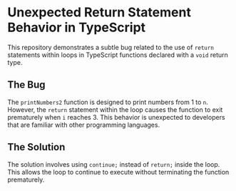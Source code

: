 # Unexpected Return Statement Behavior in TypeScript

This repository demonstrates a subtle bug related to the use of `return` statements within loops in TypeScript functions declared with a `void` return type.

## The Bug
The `printNumbers2` function is designed to print numbers from 1 to `n`. However, the `return` statement within the loop causes the function to exit prematurely when `i` reaches 3. This behavior is unexpected to developers that are familiar with other programming languages.

## The Solution
The solution involves using `continue;` instead of `return;` inside the loop. This allows the loop to continue to execute without terminating the function prematurely.